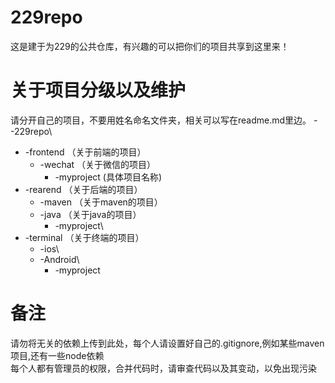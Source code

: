 # 229repo
这是建于为229的公共仓库，有兴趣的可以把你们的项目共享到这里来！
# 关于项目分级以及维护
请分开自己的项目，不要用姓名命名文件夹，相关可以写在readme.md里边。
--229repo\
  * -frontend （关于前端的项目）
    * -wechat （关于微信的项目）
      * -myproject (具体项目名称)
  * -rearend  （关于后端的项目）
    * -maven  （关于maven的项目）
    * -java   （关于java的项目）
      * -myproject\
  * -terminal （关于终端的项目）
    * -ios\
    * -Android\
      * -myproject
# 备注
请勿将无关的依赖上传到此处，每个人请设置好自己的.gitignore,例如某些maven项目,还有一些node依赖\
每个人都有管理员的权限，合并代码时，请审查代码以及其变动，以免出现污染
